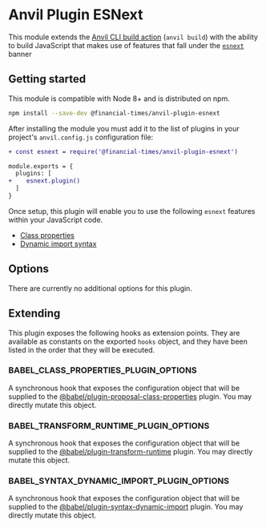 # Anvil Plugin ESNext

This module extends the [Anvil CLI build action][cli] (`anvil build`) with the ability to build JavaScript that makes use of features that fall under the [`esnext`] banner

[cli]: https://github.com/Financial-Times/anvil/tree/master/packages/anvil#build
[`esnext`]: https://www.freelancinggig.com/blog/2017/07/04/what-is-esnext-is-it-same-as-ecmascript/

## Getting started

This module is compatible with Node 8+ and is distributed on npm.

```sh
npm install --save-dev @financial-times/anvil-plugin-esnext
```

After installing the module you must add it to the list of plugins in your project's `anvil.config.js` configuration file:

```diff
+ const esnext = require('@financial-times/anvil-plugin-esnext')

module.exports = {
  plugins: [
+    esnext.plugin()
  ]
}
```

Once setup, this plugin will enable you to use the following `esnext` features within your JavaScript code. 

* [Class properties](https://github.com/tc39/proposal-class-public-fields)
* [Dynamic import syntax](https://developers.google.com/web/updates/2017/11/dynamic-import)


## Options

There are currently no additional options for this plugin.

## Extending

This plugin exposes the following hooks as extension points. They are available as constants on the exported `hooks` object, and they have been listed in the order that they will be executed.

### BABEL_CLASS_PROPERTIES_PLUGIN_OPTIONS

A synchronous hook that exposes the configuration object that will be supplied to the [@babel/plugin-proposal-class-properties] plugin. You may directly mutate this object.

[@babel/plugin-proposal-class-properties]: https://babeljs.io/docs/en/babel-plugin-proposal-class-properties

### BABEL_TRANSFORM_RUNTIME_PLUGIN_OPTIONS

A synchronous hook that exposes the configuration object that will be supplied to the [@babel/plugin-transform-runtime] plugin. You may directly mutate this object.

[@babel/plugin-transform-runtime]: https://babeljs.io/docs/en/babel-plugin-transform-runtime

### BABEL_SYNTAX_DYNAMIC_IMPORT_PLUGIN_OPTIONS

A synchronous hook that exposes the configuration object that will be supplied to the [@babel/plugin-syntax-dynamic-import] plugin. You may directly mutate this object.

[@babel/plugin-syntax-dynamic-import]: https://babeljs.io/docs/en/babel-plugin-syntax-dynamic-import
